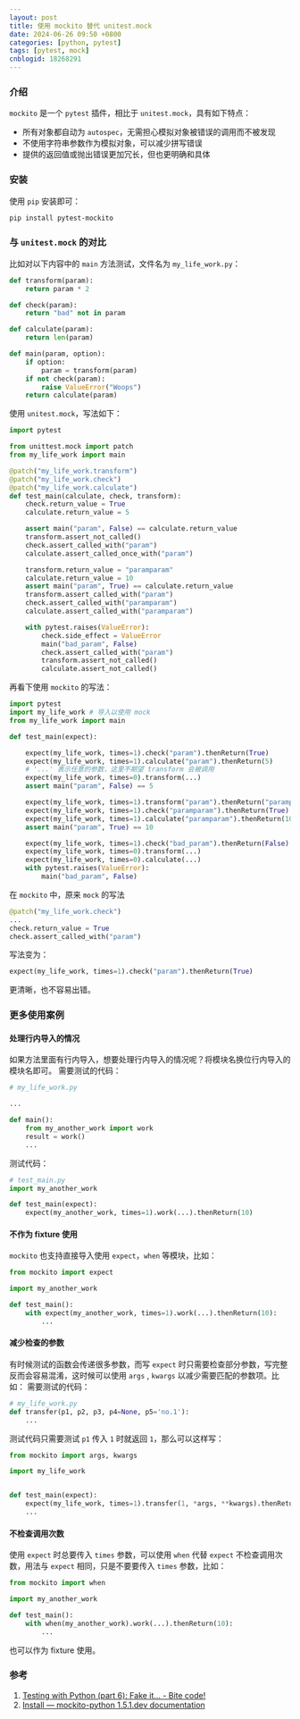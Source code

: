 ```yaml
---
layout: post
title: 使用 mockito 替代 unitest.mock
date: 2024-06-26 09:50 +0800
categories: [python, pytest]
tags: [pytest, mock]
cnblogid: 18268291
---
```

### 介绍
`mockito` 是一个 `pytest` 插件，相比于 `unitest.mock`，具有如下特点：
- 所有对象都自动为 `autospec`，无需担心模拟对象被错误的调用而不被发现
- 不使用字符串参数作为模拟对象，可以减少拼写错误
- 提供的返回值或抛出错误更加冗长，但也更明确和具体



### 安装
使用 `pip` 安装即可：
```bash
pip install pytest-mockito
```



### 与 `unitest.mock` 的对比
比如对以下内容中的 `main` 方法测试，文件名为 `my_life_work.py`：
```python
def transform(param):
    return param * 2

def check(param):
    return "bad" not in param

def calculate(param):
    return len(param)

def main(param, option):
    if option:
        param = transform(param)
    if not check(param):
        raise ValueError("Woops")
    return calculate(param)
```
使用 `unitest.mock`，写法如下：
```python
import pytest

from unittest.mock import patch
from my_life_work import main

@patch("my_life_work.transform")
@patch("my_life_work.check")
@patch("my_life_work.calculate")
def test_main(calculate, check, transform):
    check.return_value = True
    calculate.return_value = 5

    assert main("param", False) == calculate.return_value
    transform.assert_not_called()
    check.assert_called_with("param")
    calculate.assert_called_once_with("param")

    transform.return_value = "paramparam"
    calculate.return_value = 10
    assert main("param", True) == calculate.return_value
    transform.assert_called_with("param")
    check.assert_called_with("paramparam")
    calculate.assert_called_with("paramparam")

    with pytest.raises(ValueError):
        check.side_effect = ValueError
        main("bad_param", False)
        check.assert_called_with("param")
        transform.assert_not_called()
        calculate.assert_not_called()
```
再看下使用 `mockito` 的写法：
```python
import pytest
import my_life_work # 导入以使用 mock
from my_life_work import main

def test_main(expect):

    expect(my_life_work, times=1).check("param").thenReturn(True)
    expect(my_life_work, times=1).calculate("param").thenReturn(5)
    # '...' 表示任意的参数，这里不期望 transform 会被调用
    expect(my_life_work, times=0).transform(...)
    assert main("param", False) == 5

    expect(my_life_work, times=1).transform("param").thenReturn("paramparam")
    expect(my_life_work, times=1).check("paramparam").thenReturn(True)
    expect(my_life_work, times=1).calculate("paramparam").thenReturn(10)
    assert main("param", True) == 10

    expect(my_life_work, times=1).check("bad_param").thenReturn(False)
    expect(my_life_work, times=0).transform(...)
    expect(my_life_work, times=0).calculate(...)
    with pytest.raises(ValueError):
        main("bad_param", False)
```
在 `mockito` 中，原来 `mock` 的写法
```python
@patch("my_life_work.check")
...
check.return_value = True
check.assert_called_with("param")
```
写法变为：
```python
expect(my_life_work, times=1).check("param").thenReturn(True)
```
更清晰，也不容易出错。



### 更多使用案例
#### 处理行内导入的情况
如果方法里面有行内导入，想要处理行内导入的情况呢？将模块名换位行内导入的模块名即可。
需要测试的代码：
```python
# my_life_work.py

...

def main():
    from my_another_work import work
    result = work()
    ...

```
测试代码：
```python
# test_main.py
import my_another_work

def test_main(expect):
    expect(my_another_work, times=1).work(...).thenReturn(10)
```



#### 不作为 fixture 使用
`mockito` 也支持直接导入使用 `expect`，`when` 等模块，比如：
```python
from mockito import expect

import my_another_work

def test_main():
    with expect(my_another_work, times=1).work(...).thenReturn(10):
        ...
```



#### 减少检查的参数
有时候测试的函数会传递很多参数，而写 `expect` 时只需要检查部分参数，写完整反而会容易混淆，这时候可以使用 `args` , `kwargs` 以减少需要匹配的参数项。比如：
需要测试的代码：
```python
# my_life_work.py
def transfer(p1, p2, p3, p4=None, p5='no.1'):
    ...
```
测试代码只需要测试 `p1` 传入 `1` 时就返回 `1`，那么可以这样写：
```python
from mockito import args, kwargs

import my_life_work


def test_main(expect):
    expect(my_life_work, times=1).transfer(1, *args, **kwargs).thenReturn(1)
    ...
```



#### 不检查调用次数
使用 `expect` 时总要传入 `times` 参数，可以使用 `when` 代替 `expect` 不检查调用次数，用法与 `expect` 相同，只是不要要传入 `times` 参数，比如：
```python
from mockito import when

import my_another_work

def test_main():
    with when(my_another_work).work(...).thenReturn(10):
        ...
```
也可以作为 fixture 使用。



### 参考
1. [Testing with Python (part 6): Fake it... - Bite code!](https://www.bitecode.dev/p/testing-with-python-part-6-fake-it)
2. [Install — mockito-python 1.5.1.dev documentation](https://mockito-python.readthedocs.io/en/latest/)
